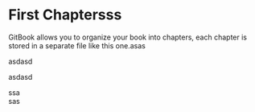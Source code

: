 # First Chaptersss

GitBook allows you to organize your book into chapters, each chapter is stored in a separate file like this one.asas



asdasd

asdasd

  
ssa  
sas

